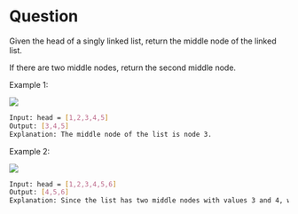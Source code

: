 # Question
Given the head of a singly linked list, return the middle node of the linked list.

If there are two middle nodes, return the second middle node.

Example 1:

![](https://assets.leetcode.com/uploads/2021/07/23/lc-midlist1.jpg)
```bash
Input: head = [1,2,3,4,5]
Output: [3,4,5]
Explanation: The middle node of the list is node 3.
```
Example 2:

![](https://assets.leetcode.com/uploads/2021/07/23/lc-midlist2.jpg)
```bash
Input: head = [1,2,3,4,5,6]
Output: [4,5,6]
Explanation: Since the list has two middle nodes with values 3 and 4, we return the second one.
```
